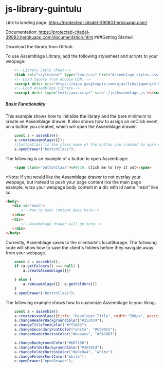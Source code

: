 # js-library-guintulu

Link to landing page: https://protected-citadel-39083.herokuapp.com/

Documentation: https://protected-citadel-39083.herokuapp.com/documentation.html
###Getting Started

Download the library from Github.

To use Assemblage Library, add the following stylesheet and scripts to your webpage:
```html
    <!--Library Style Sheet-->
    <link rel="stylesheet" type="text/css" href="Assemblage_styles.css">
    <!--Load jquery from Google CDN.-->
    <script defer src="https://ajax.googleapis.com/ajax/libs/jquery/3.5.1/jquery.min.js"></script>
    <!--Load Assemblage Library-->
    <script defer type="text/javascript" src='./js/Assemblage.js'></script>
```
##### Basic Functionality
This example shows how to initialize the library and the bare minimum to create an Assemblage drawer.
It also shows how to assign an onClick event on a button you created, which will open the Assemblage drawer.

```javascript
    const a = assemble();
    a.createAssemblage({});
    //buttonClass is the class name of the button you created to open Assemblage
    a.openDrawer("buttonClass");
   ```         
The following is an example of a button to open Assemblage:

```html
    <span class="buttonClass">&#9776; Click me to try it out</span>
```              
*Note: If you would like the Assemblage drawer to not overlay your webpage, but instead to push your page content like the main page example,
wrap your webpage body content in a div with id name "main" like so:
 ```html
 <body>
    <div id="main">
        <!--You're main content goes here-->
    </div>
    <div>
        <!--Assemblage drawer will go here-->
    </div>
 </body>
```
Currently, Assemblage saves to the clientside's localStorage.
The following code will show how to save the client's folders before they navigate away from your webpage.
```javascript
    const a = assemble();
    if (a.getFolders() === null) {
        a.createAssemblage({})

    } else {
        a.reAssemblage({}, e.getFolders())
    }
    a.openDrawer("buttonClass");
```
The following example shows how to customize Assemblage to your liking.

```javascript
    const a = assemble();
    a.createAssemblage({title: "Developer Title", width:"500px", position:"right"})
    a.changeHeaderBackgroundColor("#252A34");
    a.changeTitleFontColor("#ff2e63")
    a.changeSecondaryFontColor("white", "#C594C5");
    a.changeHeaderButtonColor("#eaeaea", "#FAC863")

    a.changeBackgroundColor("#667188")
    a.changeFolderBackgroundColor("#36485d");
    a.changeFolderButtonColor("#a9e9a4", "white")
    a.changeFolderFontColor("white");
    e.openDrawer("openDrawer");
```
